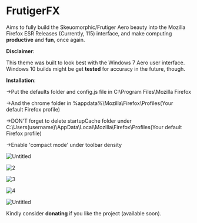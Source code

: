 # FrutigerFX
Aims to fully build the Skeuomorphic/Frutiger Aero beauty into the Mozilla Firefox ESR Releases (Currently, 115) interface, and make computing **productive** and **fun**, once again.

**Disclaimer**: 

 This theme was built to look best with the Windows 7 Aero user interface.
 Windows 10 builds might be get **tested** for accuracy in the future, though.
            
**Installation**:

->Put the defaults folder and config.js file in C:\Program Files\Mozilla Firefox

->And the chrome folder in %appdata%\Mozilla\Firefox\Profiles\(Your default Firefox profile)

->DON'T forget to delete startupCache folder under C:\Users\(username)\AppData\Local\Mozilla\Firefox\Profiles\(Your default Firefox profile)

->Enable 'compact mode' under toolbar density

![Untitled](https://github.com/user-attachments/assets/3af03765-f1b4-494c-8978-10aa9821abb9)

![2](https://github.com/user-attachments/assets/0df36700-24f8-4479-80a2-946fbb4717c0)

![3](https://github.com/user-attachments/assets/01b3ee23-0fb2-4085-8b3c-d2d674815520)

![4](https://github.com/user-attachments/assets/5c717b5b-7d92-4d60-bd61-c575dc0ebd9a)

![Untitled](https://github.com/user-attachments/assets/2516ab70-ca86-40bb-bac5-616613ae0015)


Kindly consider **donating** if you like the project (available soon).
